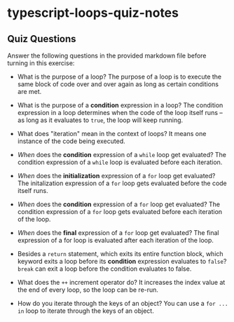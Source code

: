 # typescript-loops-quiz-notes

## Quiz Questions

Answer the following questions in the provided markdown file before turning in this exercise:

- What is the purpose of a loop?
  The purpose of a loop is to execute the same block of code over and over again as long as certain conditions are met.

- What is the purpose of a **condition** expression in a loop?
  The condition expression in a loop determines when the code of the loop itself runs – as long as it evaluates to `true`, the loop will keep running.

- What does "iteration" mean in the context of loops?
  It means one instance of the code being executed.

- _When_ does the **condition** expression of a `while` loop get evaluated?
  The condition expression of a `while` loop is evaluated before each iteration.

- _When_ does the **initialization** expression of a `for` loop get evaluated?
  The initalization expression of a `for` loop gets evaluated before the code itself runs.

- _When_ does the **condition** expression of a `for` loop get evaluated?
  The condition expression of a `for` loop gets evaluated before each iteration of the loop.

- _When_ does the **final** expression of a `for` loop get evaluated?
  The final expression of a for loop is evaluated after each iteration of the loop.

- Besides a `return` statement, which exits its entire function block, which keyword exits a loop before its **condition** expression evaluates to `false`?
  `break` can exit a loop before the condition evaluates to false.

- What does the `++` increment operator do?
  It increases the index value at the end of every loop, so the loop can be re-run.

- How do you iterate through the keys of an object?
  You can use a `for ... in` loop to iterate through the keys of an object.
